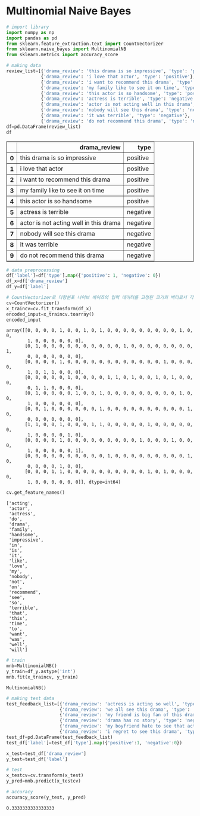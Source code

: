 # Multinomial Naive Bayes


```python
# import library
import numpy as np
import pandas as pd
from sklearn.feature_extraction.text import CountVectorizer
from sklearn.naive_bayes import MultinomialNB
from sklearn.metrics import accuracy_score
```


```python
# making data
review_list=[{'drama_review': 'this drama is so impressive', 'type': 'positive'},
             {'drama_review': 'i love that actor', 'type': 'positive'},
             {'drama_review': 'i want to recommend this drama', 'type': 'positive'},
             {'drama_review': 'my family like to see it on time', 'type': 'positive'},
             {'drama_review': 'this actor is so handsome', 'type': 'positive'},
             {'drama_review': 'actress is terrible', 'type': 'negative'},
             {'drama_review': 'actor is not acting well in this drama', 'type': 'negative'},
             {'drama_review': 'nobody will see this drama', 'type': 'negative'},
             {'drama_review': 'it was terrible', 'type': 'negative'},
             {'drama_review': 'do not recommend this drama', 'type': 'negative'}]
df=pd.DataFrame(review_list)
df
```




<div>
<style scoped>
    .dataframe tbody tr th:only-of-type {
        vertical-align: middle;
    }

    .dataframe tbody tr th {
        vertical-align: top;
    }

    .dataframe thead th {
        text-align: right;
    }
</style>
<table border="1" class="dataframe">
  <thead>
    <tr style="text-align: right;">
      <th></th>
      <th>drama_review</th>
      <th>type</th>
    </tr>
  </thead>
  <tbody>
    <tr>
      <th>0</th>
      <td>this drama is so impressive</td>
      <td>positive</td>
    </tr>
    <tr>
      <th>1</th>
      <td>i love that actor</td>
      <td>positive</td>
    </tr>
    <tr>
      <th>2</th>
      <td>i want to recommend this drama</td>
      <td>positive</td>
    </tr>
    <tr>
      <th>3</th>
      <td>my family like to see it on time</td>
      <td>positive</td>
    </tr>
    <tr>
      <th>4</th>
      <td>this actor is so handsome</td>
      <td>positive</td>
    </tr>
    <tr>
      <th>5</th>
      <td>actress is terrible</td>
      <td>negative</td>
    </tr>
    <tr>
      <th>6</th>
      <td>actor is not acting well in this drama</td>
      <td>negative</td>
    </tr>
    <tr>
      <th>7</th>
      <td>nobody will see this drama</td>
      <td>negative</td>
    </tr>
    <tr>
      <th>8</th>
      <td>it was terrible</td>
      <td>negative</td>
    </tr>
    <tr>
      <th>9</th>
      <td>do not recommend this drama</td>
      <td>negative</td>
    </tr>
  </tbody>
</table>
</div>




```python
# data preprocessing
df['label']=df['type'].map({'positive': 1, 'negative': 0})
df_x=df['drama_review']
df_y=df['label']
```


```python
# CountVectorizer로 다항분포 나이브 베이즈의 입력 데이터를 고정된 크기의 벡터로서 각 인덱스는 단어의 빈도수를 나타나게 해줌
cv=CountVectorizer()
x_traincv=cv.fit_transform(df_x)
encoded_input=x_traincv.toarray()
encoded_input
```




    array([[0, 0, 0, 0, 1, 0, 0, 1, 0, 1, 0, 0, 0, 0, 0, 0, 0, 0, 0, 1, 0, 0,
            1, 0, 0, 0, 0, 0, 0],
           [0, 1, 0, 0, 0, 0, 0, 0, 0, 0, 0, 0, 1, 0, 0, 0, 0, 0, 0, 0, 0, 1,
            0, 0, 0, 0, 0, 0, 0],
           [0, 0, 0, 0, 1, 0, 0, 0, 0, 0, 0, 0, 0, 0, 0, 0, 0, 1, 0, 0, 0, 0,
            1, 0, 1, 1, 0, 0, 0],
           [0, 0, 0, 0, 0, 1, 0, 0, 0, 0, 1, 1, 0, 1, 0, 0, 1, 0, 1, 0, 0, 0,
            0, 1, 1, 0, 0, 0, 0],
           [0, 1, 0, 0, 0, 0, 1, 0, 0, 1, 0, 0, 0, 0, 0, 0, 0, 0, 0, 1, 0, 0,
            1, 0, 0, 0, 0, 0, 0],
           [0, 0, 1, 0, 0, 0, 0, 0, 0, 1, 0, 0, 0, 0, 0, 0, 0, 0, 0, 0, 1, 0,
            0, 0, 0, 0, 0, 0, 0],
           [1, 1, 0, 0, 1, 0, 0, 0, 1, 1, 0, 0, 0, 0, 0, 1, 0, 0, 0, 0, 0, 0,
            1, 0, 0, 0, 0, 1, 0],
           [0, 0, 0, 0, 1, 0, 0, 0, 0, 0, 0, 0, 0, 0, 1, 0, 0, 0, 1, 0, 0, 0,
            1, 0, 0, 0, 0, 0, 1],
           [0, 0, 0, 0, 0, 0, 0, 0, 0, 0, 1, 0, 0, 0, 0, 0, 0, 0, 0, 0, 1, 0,
            0, 0, 0, 0, 1, 0, 0],
           [0, 0, 0, 1, 1, 0, 0, 0, 0, 0, 0, 0, 0, 0, 0, 1, 0, 1, 0, 0, 0, 0,
            1, 0, 0, 0, 0, 0, 0]], dtype=int64)




```python
cv.get_feature_names()
```




    ['acting',
     'actor',
     'actress',
     'do',
     'drama',
     'family',
     'handsome',
     'impressive',
     'in',
     'is',
     'it',
     'like',
     'love',
     'my',
     'nobody',
     'not',
     'on',
     'recommend',
     'see',
     'so',
     'terrible',
     'that',
     'this',
     'time',
     'to',
     'want',
     'was',
     'well',
     'will']




```python
# train
mnb=MultinomialNB()
y_train=df_y.astype('int')
mnb.fit(x_traincv, y_train)
```




    MultinomialNB()




```python
# making test data
test_feedback_list=[{'drama_review': 'actress is acting so well', 'type': 'positive'},
                    {'drama_review': 'we all see this drama', 'type': 'positive'},
                    {'drama_review': 'my friend is big fan of this drama', 'type': 'positive'},
                    {'drama_review': 'drama has no story', 'type': 'negative'},
                    {'drama_review': 'my boyfriend hate to see that actor', 'type': 'negative'},
                    {'drama_review': 'i regret to see this drama', 'type': 'negative'}]
test_df=pd.DataFrame(test_feedback_list)
test_df['label']=test_df['type'].map({'positive':1, 'negative':0})

x_test=test_df['drama_review']
y_test=test_df['label']
```


```python
# test
x_testcv=cv.transform(x_test)
y_pred=mnb.predict(x_testcv)
```


```python
# accuracy
accuracy_score(y_test, y_pred)
```




    0.3333333333333333


